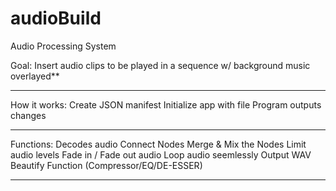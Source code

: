 # audioBuild
Audio Processing System 

Goal:
Insert audio clips to be played in a sequence w/ background music overlayed**

-------------------------

How it works:
Create JSON manifest
Initialize app with file
Program outputs changes

-------------------------
Functions:
Decodes audio
Connect Nodes
Merge & Mix the Nodes
Limit audio levels
Fade in / Fade out audio
Loop audio seemlessly
Output WAV
Beautify Function (Compressor/EQ/DE-ESSER)

-------------------------

